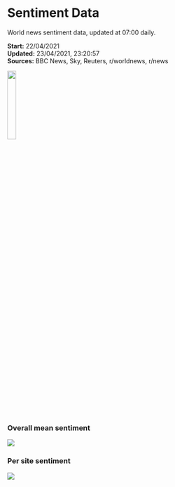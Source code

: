 # Sentiment Data

World news sentiment data, updated at 07:00 daily.

**Start:** 22/04/2021<br>
**Updated:** 23/04/2021, 23:20:57<br>
**Sources:** BBC News, Sky, Reuters, r/worldnews, r/news

<img src="https://user-images.githubusercontent.com/25552804/115932698-55adef00-a485-11eb-82bb-2265c0821ca0.png" width="20%" height="20%">

### Overall mean sentiment
![](https://github.com/samuelezraberry/news-sentiment-data/blob/main/code/img/daily-sentiment-graph.png?raw=true)

### Per site sentiment
![](https://github.com/samuelezraberry/news-sentiment-data/blob/main/code/img/daily-site-sentiment-graph.png?raw=true)
